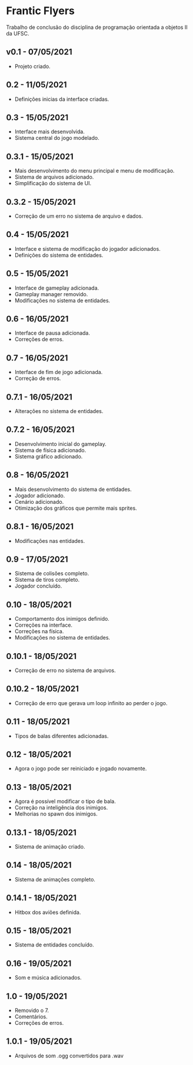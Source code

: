 # Frantic Flyers

Trabalho de conclusão do disciplina de programação orientada a objetos II da UFSC.

## v0.1 - 07/05/2021

* Projeto criado.

## 0.2 - 11/05/2021

* Definições inicias da interface criadas.

## 0.3 - 15/05/2021

* Interface mais desenvolvida.
* Sistema central do jogo modelado.

## 0.3.1 - 15/05/2021

* Mais desenvolvimento do menu principal e menu de modificação.
* Sistema de arquivos adicionado.
* Simplificação do sistema de UI.

## 0.3.2 - 15/05/2021

* Correção de um erro no sistema de arquivo e dados.

## 0.4 - 15/05/2021

* Interface e sistema de modificação do jogador adicionados.
* Definições do sistema de entidades.

## 0.5 - 15/05/2021

* Interface de gameplay adicionada.
* Gameplay manager removido.
* Modificações no sistema de entidades.

## 0.6 - 16/05/2021

* Interface de pausa adicionada.
* Correções de erros.

## 0.7 - 16/05/2021

* Interface de fim de jogo adicionada.
* Correção de erros.

## 0.7.1 - 16/05/2021

* Alterações no sistema de entidades.

## 0.7.2 - 16/05/2021

* Desenvolvimento inicial do gameplay.
* Sistema de física adicionado.
* Sistema gráfico adicionado.

## 0.8 - 16/05/2021

* Mais desenvolvimento do sistema de entidades.
* Jogador adicionado.
* Cenário adicionado.
* Otimização dos gráficos que permite mais sprites.

## 0.8.1 - 16/05/2021

* Modificações nas entidades.

## 0.9 - 17/05/2021

* Sistema de colisões completo.
* Sistema de tiros completo.
* Jogador concluído.

## 0.10 - 18/05/2021

* Comportamento dos inimigos definido.
* Correções na interface.
* Correções na física.
* Modificações no sistema de entidades.

## 0.10.1 - 18/05/2021

* Correção de erro no sistema de arquivos.

## 0.10.2 - 18/05/2021

* Correção de erro que gerava um loop infinito ao perder o jogo.

## 0.11 - 18/05/2021

* Tipos de balas diferentes adicionadas.

## 0.12 - 18/05/2021

* Agora o jogo pode ser reiniciado e jogado novamente.

## 0.13 - 18/05/2021

* Agora é possível modificar o tipo de bala.
* Correção na inteligência dos inimigos.
* Melhorias no spawn dos inimigos.

## 0.13.1 - 18/05/2021

* Sistema de animação criado.

## 0.14 - 18/05/2021

* Sistema de animações completo.

## 0.14.1 - 18/05/2021

* Hitbox dos aviões definida.

## 0.15 - 18/05/2021

* Sistema de entidades concluído.

## 0.16 - 19/05/2021

* Som e música adicionados.

## 1.0 - 19/05/2021

* Removido o 7.
* Comentários.
* Correções de erros.

## 1.0.1 - 19/05/2021

* Arquivos de som .ogg convertidos para .wav
